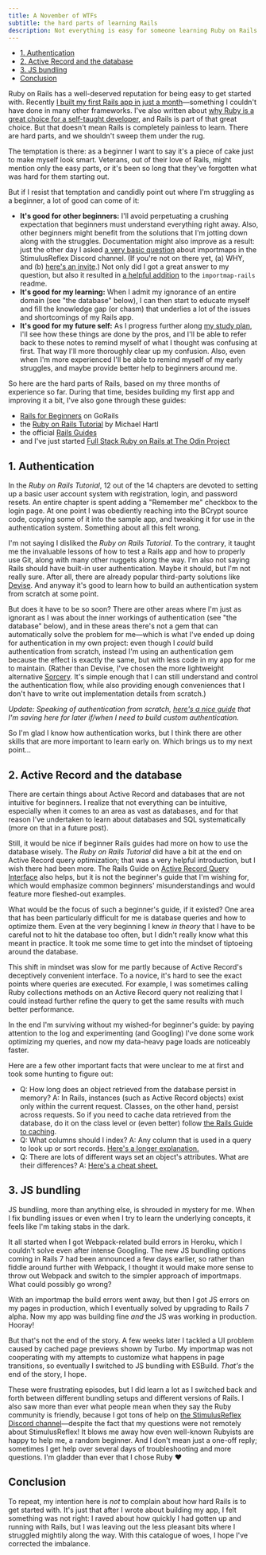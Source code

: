 ```yaml
---
title: A November of WTFs
subtitle: the hard parts of learning Rails
description: Not everything is easy for someone learning Ruby on Rails. Here are the parts that I've found to be the hardest in my first few months.
---
```


- [1. Authentication](#1-authentication)
- [2. Active Record and the database](#2-active-record-and-the-database)
- [3. JS bundling](#3-js-bundling)
- [Conclusion](#conclusion)

Ruby on Rails has a well-deserved reputation for being easy to get started with. Recently [I built my first Rails app in just a month](/posts/2021/first-rails-app-plain-reading)—something I couldn't have done in many other frameworks. I've also written about [why Ruby is a great choice for a self-taught developer](/posts/2021/why-learn-ruby), and Rails is part of that great choice. But that doesn't mean Rails is completely painless to learn. There are hard parts, and we shouldn't sweep them under the rug.

The temptation is there: as a beginner I want to say it's a piece of cake just to make myself look smart. Veterans, out of their love of Rails, might mention only the easy parts, or it's been so long that they've forgotten what was hard for them starting out.

But if I resist that temptation and candidly point out where I'm struggling as a beginner, a lot of good can come of it:

- **It's good for other beginners:** I'll avoid perpetuating a crushing expectation that beginners must understand everything right away. Also, other beginners might benefit from the solutions that I'm jotting down along with the struggles. Documentation might also improve as a result: just the other day I asked [a very basic question](https://discord.com/channels/629472241427415060/891395933089189918/905518927080226837) about importmaps in the StimulusReflex Discord channel. (If you're not on there yet, (a) WHY, and (b) [here's an invite](https://discord.com/invite/stimulus-reflex).) Not only did I got a great answer to my question, but also it resulted in [a helpful addition](https://github.com/rails/importmap-rails/pull/63/files) to the `importmap-rails` readme.
- **It's good for my learning:** When I admit my ignorance of an entire domain (see "the database" below), I can then start to educate myself and fill the knowledge gap (or chasm) that underlies a lot of the issues and shortcomings of my Rails app.
- **It's good for my future self:** As I progress further along [my study plan](https://github.com/fpsvogel/learn-ruby-and-cs#rails), I'll see how these things are done by the pros, and I'll be able to refer back to these notes to remind myself of what I thought was confusing at first. That way I'll more thoroughly clear up my confusion. Also, even when I'm more experienced I'll be able to remind myself of my early struggles, and maybe provide better help to beginners around me.

So here are the hard parts of Rails, based on my three months of experience so far. During that time, besides building my first app and improving it a bit, I've also gone through these guides:

- [Rails for Beginners](https://gorails.com/series/rails-for-beginners) on GoRails
- the [Ruby on Rails Tutorial](https://www.railstutorial.org/) by Michael Hartl
- the official [Rails Guides](https://guides.rubyonrails.org/)
- and I've just started [Full Stack Ruby on Rails at The Odin Project](https://www.theodinproject.com/paths/full-stack-ruby-on-rails)

## 1. Authentication

In the *Ruby on Rails Tutorial*, 12 out of the 14 chapters are devoted to setting up a basic user account system with registration, login, and password resets. An entire chapter is spent adding a "Remember me" checkbox to the login page. At one point I was obediently reaching into the BCrypt source code, copying some of it into the sample app, and tweaking it for use in the authentication system. Something about all this felt wrong.

I'm not saying I disliked the *Ruby on Rails Tutorial*. To the contrary, it taught me the invaluable lessons of how to test a Rails app and how to properly use Git, along with many other nuggets along the way. I'm also not saying Rails should have built-in user authentication. Maybe it should, but I'm not really sure. After all, there are already popular third-party solutions like [Devise](https://github.com/heartcombo/devise). And anyway it's good to learn how to build an authentication system from scratch at some point.

But does it have to be so soon? There are other areas where I'm just as ignorant as I was about the inner workings of authentication (see "the database" below), and in these areas there's not a gem that can automatically solve the problem for me—which is what I've ended up doing for authentication in my own project: even though I *could* build authentication from scratch, instead I'm using an authentication gem because the effect is exactly the same, but with less code in my app for me to maintain. (Rather than Devise, I've chosen the more lightweight alternative [Sorcery](https://github.com/Sorcery/sorcery). It's simple enough that I can still understand and control the authentication flow, while also providing enough conveniences that I don't have to write out implementation details from scratch.)

*Update: Speaking of authentication from scratch, [here's a nice guide](https://github.com/stevepolitodesign/rails-authentication-from-scratch) that I'm saving here for later if/when I need to build custom authentication.*

So I'm glad I know how authentication works, but I think there are other skills that are more important to learn early on. Which brings us to my next point…

## 2. Active Record and the database

There are certain things about Active Record and databases that are not intuitive for beginners. I realize that not everything can be intuitive, especially when it comes to an area as vast as databases, and for that reason I've undertaken to learn about databases and SQL systematically (more on that in a future post).

Still, it would be nice if beginner Rails guides had more on how to use the database wisely. The *Ruby on Rails Tutorial* did have a bit at the end on Active Record query optimization; that was a very helpful introduction, but I wish there had been more. The Rails Guide on [Active Record Query Interface](https://guides.rubyonrails.org/active_record_querying.html) also helps, but it is not the beginner's guide that I'm wishing for, which would emphasize common beginners' misunderstandings and would feature more fleshed-out examples.

What would be the focus of such a beginner's guide, if it existed? One area that has been particularly difficult for me is database queries and how to optimize them. Even at the very beginning I knew *in theory* that I have to be careful not to hit the database too often, but I didn't really know what this meant in practice. It took me some time to get into the mindset of tiptoeing around the database.

This shift in mindset was slow for me partly because of Active Record's deceptively convenient interface. To a novice, it's hard to see the exact points where queries are executed. For example, I was sometimes calling Ruby collections methods on an Active Record query not realizing that I could instead further refine the query to get the same results with much better performance.

In the end I'm surviving without my wished-for beginner's guide: by paying attention to the log and experimenting (and Googling) I've done some work optimizing my queries, and now my data-heavy page loads are noticeably faster.

Here are a few other important facts that were unclear to me at first and took some hunting to figure out:

- Q: How long does an object retrieved from the database persist in memory? A: In Rails, instances (such as Active Record objects) exist only within the current request. Classes, on the other hand, persist across requests. So if you need to cache data retrieved from the database, do it on the class level or (even better) follow [the Rails Guide to caching](https://guides.rubyonrails.org/caching_with_rails.html).
- Q: What columns should I index? A: Any column that is used in a query to look up or sort records. [Here's a longer explanation.](https://semaphoreci.com/blog/2017/05/09/faster-rails-is-your-database-properly-indexed.html)
- Q: There are lots of different ways set an object's attributes. What are their differences? A: [Here's a cheat sheet.](https://scottbartell.com/2020/01/30/set-attributes-in-active-record-rails-6/)

## 3. JS bundling

JS bundling, more than anything else, is shrouded in mystery for me. When I fix bundling issues or even when I try to learn the underlying concepts, it feels like I'm taking stabs in the dark.

It all started when I got Webpack-related build errors in Heroku, which I couldn't solve even after intense Googling. The new JS bundling options coming in Rails 7 had been announced a few days earlier, so rather than fiddle around further with Webpack, I thought it would make more sense to throw out Webpack and switch to the simpler approach of importmaps. What could possibly go wrong?

With an importmap the build errors went away, but then I got JS errors on my pages in production, which I eventually solved by upgrading to Rails 7 alpha. Now my app was building fine *and* the JS was working in production. Hooray!

But that's not the end of the story. A few weeks later I tackled a UI problem caused by cached page previews shown by Turbo. My importmap was not cooperating with my attempts to customize what happens in page transitions, so eventually I switched to JS bundling with ESBuild. *That's* the end of the story, I hope.

These were frustrating episodes, but I did learn a lot as I switched back and forth between different bundling setups and different versions of Rails. I also saw more than ever what people mean when they say the Ruby community is friendly, because I got tons of help on [the StimulusReflex Discord channel](https://discord.com/invite/stimulus-reflex)—despite the fact that my questions were not remotely about StimulusReflex! It blows me away how even well-known Rubyists are happy to help me, a random beginner. And I don't mean just a one-off reply; sometimes I get help over several days of troubleshooting and more questions. I'm gladder than ever that I chose Ruby ❤️

## Conclusion

To repeat, my intention here is *not* to complain about how hard Rails is to get started with. It's just that after I wrote about building my app, I felt something was not right: I raved about how quickly I had gotten up and running with Rails, but I was leaving out the less pleasant bits where I struggled mightily along the way. With this catalogue of woes, I hope I've corrected the imbalance.
